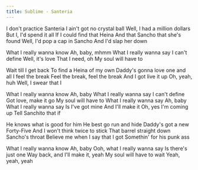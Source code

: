 ```yaml
---
title: Sublime - Santeria
---
```



I don't practice Santeria
I ain't got no crystal ball
Well, I had a million dollars
But I, I'd spend it all
If I could find that Heina
And that Sancho that she's found
Well, I'd pop a cap in Sancho
And I'd slap her down

What I really wanna know
Ah, baby, mhmm
What I really wanna say
I can't define
Well, it's love
That I need, oh
My soul will have to

Wait till I get back
To find a Heina of my own
Daddy's gonna love one and all
I feel the break
Feel the break, feel the break
And I got live it up
Oh, yeah, huh
Well, I swear that I

What I really wanna know
Ah, baby
What I really wanna say
I can't define
Got love, make it go
My soul will have to
What I really wanna say
Ah, baby
What I really wanna say
Is I've got mine
And I'll make it
Oh, yes I'm coming up
Tell Sanchito that if

He knows what is good for him
He best go run and hide
Daddy's got a new Forty-Five
And I won't think twice to stick
That barrel straight down Sancho's throat
Believe me when I say that I got
Somethin' for his punk ass

What I really wanna know
Ah, baby
Ooh, what I really wanna say
Is there's just one
Way back, and I'll make it, yeah
My soul will have to wait
Yeah, yeah, yeah